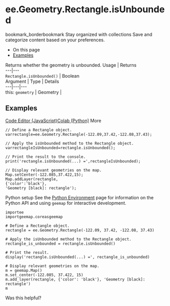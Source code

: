  
#  ee.Geometry.Rectangle.isUnbounded
bookmark_borderbookmark Stay organized with collections  Save and categorize content based on your preferences.
  * On this page
  * [Examples](https://developers.google.com/earth-engine/apidocs/ee-geometry-rectangle-isunbounded#examples)


Returns whether the geometry is unbounded.
Usage | Returns  
---|---  
`Rectangle.isUnbounded()` | Boolean  
Argument | Type | Details  
---|---|---  
this: `geometry` | Geometry |   
## Examples
[Code Editor (JavaScript)](https://developers.google.com/earth-engine/apidocs/ee-geometry-rectangle-isunbounded#code-editor-javascript-sample)[Colab (Python)](https://developers.google.com/earth-engine/apidocs/ee-geometry-rectangle-isunbounded#colab-python-sample) More
```
// Define a Rectangle object.
varrectangle=ee.Geometry.Rectangle(-122.09,37.42,-122.08,37.43);

// Apply the isUnbounded method to the Rectangle object.
varrectangleIsUnbounded=rectangle.isUnbounded();

// Print the result to the console.
print('rectangle.isUnbounded(...) =',rectangleIsUnbounded);

// Display relevant geometries on the map.
Map.setCenter(-122.085,37.422,15);
Map.addLayer(rectangle,
{'color':'black'},
'Geometry [black]: rectangle');
```
Python setup
See the [ Python Environment](https://developers.google.com/earth-engine/guides/python_install) page for information on the Python API and using `geemap` for interactive development.
```
importee
importgeemap.coreasgeemap
```
```
# Define a Rectangle object.
rectangle = ee.Geometry.Rectangle(-122.09, 37.42, -122.08, 37.43)

# Apply the isUnbounded method to the Rectangle object.
rectangle_is_unbounded = rectangle.isUnbounded()

# Print the result.
display('rectangle.isUnbounded(...) =', rectangle_is_unbounded)

# Display relevant geometries on the map.
m = geemap.Map()
m.set_center(-122.085, 37.422, 15)
m.add_layer(rectangle, {'color': 'black'}, 'Geometry [black]: rectangle')
m
```

Was this helpful?
